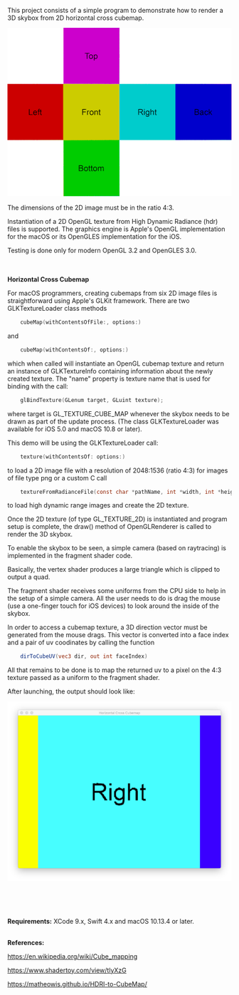 This project consists of a simple program to demonstrate how to render a 3D skybox from 2D horizontal cross cubemap. 

![](HorzCross.png)

The dimensions of the 2D image must be in the ratio 4:3.

Instantiation of a 2D OpenGL texture from High Dynamic Radiance (hdr) files is supported. The graphics engine is Apple's OpenGL implementation for the macOS or its OpenGLES implementation for the iOS.

Testing is done only for modern OpenGL 3.2 and OpenGLES 3.0.
<br />
<br />
<br />

**Horizontal Cross Cubemap** 

For macOS programmers, creating cubemaps from six 2D image files is straightforward using Apple's GLKit framework. There are two GLKTextureLoader class methods

```swift
    cubeMap(withContentsOfFile:, options:)
```
and 

```swift
    cubeMap(withContentsOf:, options:)
```

which when called will instantiate an OpenGL cubemap texture and return an instance of GLKTextureInfo containing information about the newly created texture. The "name" property is texture name that is used for binding with the call:

```c
    glBindTexture(GLenum target, GLuint texture);
```

where target is GL_TEXTURE_CUBE_MAP whenever the skybox needs to be drawn as part of the update process. (The class GLKTextureLoader was available for iOS 5.0 and macOS 10.8 or later).

This demo will be using the GLKTextureLoader call:

```swift
    texture(withContentsOf: options:)
```

to load a 2D image file with a resolution of 2048:1536 (ratio 4:3) for images of file type png or a custom C call

```c
    textureFromRadianceFile(const char *pathName, int *width, int *height)
```

to load high dynamic range images and create the 2D texture.

Once the 2D texture (of type GL_TEXTURE_2D) is instantiated and program setup is complete, the draw() method of OpenGLRenderer is called to render the 3D skybox.

To enable the skybox to be seen, a simple camera (based on raytracing) is implemented in the fragment shader code.

Basically, the vertex shader produces a large triangle which is clipped to output a quad.

The fragment shader receives some uniforms from the CPU side to help in the setup of a simple camera. All the user needs to do is drag the mouse (use a one-finger touch for iOS devices) to look around the inside of the skybox.

In order to access a cubemap texture, a 3D direction vector must be generated from the mouse drags. This vector is converted into a face index and a pair of uv coodinates by calling the function

```glsl
    dirToCubeUV(vec3 dir, out int faceIndex)
```

All that remains to be done is to map the returned uv to a pixel on the 4:3 texture passed as a uniform to the fragment shader. 

After launching, the output should look like:

![](ExpectedOutput.png)

<br />
<br />
<br />

**Requirements:** XCode 9.x, Swift 4.x and macOS 10.13.4 or later.
<br />
<br />

**References:**

https://en.wikipedia.org/wiki/Cube_mapping

https://www.shadertoy.com/view/tlyXzG

https://matheowis.github.io/HDRI-to-CubeMap/





